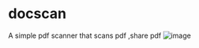 # docscan
A simple pdf scanner that scans pdf ,share pdf
![image](https://user-images.githubusercontent.com/53398805/97556715-d40e6480-19ff-11eb-9ff5-b217a5110b84.png)
